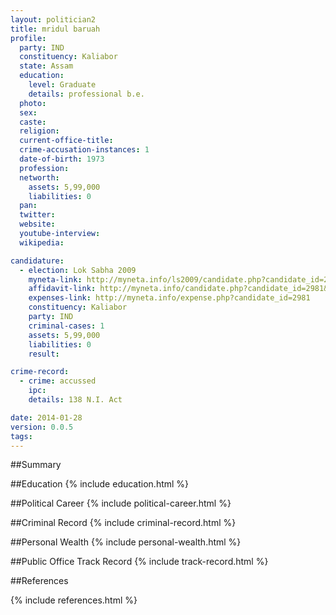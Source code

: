 ```yaml
---
layout: politician2
title: mridul baruah
profile: 
  party: IND
  constituency: Kaliabor
  state: Assam
  education: 
    level: Graduate
    details: professional b.e.
  photo: 
  sex: 
  caste: 
  religion: 
  current-office-title: 
  crime-accusation-instances: 1
  date-of-birth: 1973
  profession: 
  networth: 
    assets: 5,99,000
    liabilities: 0
  pan: 
  twitter: 
  website: 
  youtube-interview: 
  wikipedia: 

candidature: 
  - election: Lok Sabha 2009
    myneta-link: http://myneta.info/ls2009/candidate.php?candidate_id=2981
    affidavit-link: http://myneta.info/candidate.php?candidate_id=2981&scan=original
    expenses-link: http://myneta.info/expense.php?candidate_id=2981
    constituency: Kaliabor 
    party: IND
    criminal-cases: 1
    assets: 5,99,000
    liabilities: 0
    result:  

crime-record: 
  - crime: accussed
    ipc: 
    details: 138 N.I. Act 

date: 2014-01-28
version: 0.0.5
tags: 
---
```

##Summary


##Education
{% include education.html %}


##Political Career
{% include political-career.html %}


##Criminal Record
{% include criminal-record.html %}


##Personal Wealth
{% include personal-wealth.html %}


##Public Office Track Record
{% include track-record.html %}


##References


{% include references.html %}
